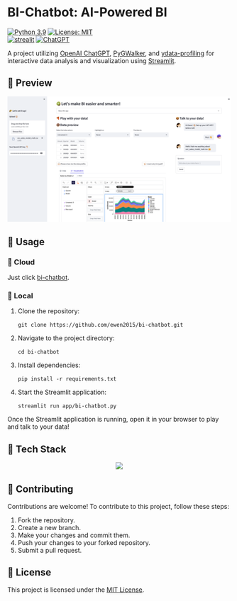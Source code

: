 # BI-Chatbot: AI-Powered BI

[![Python 3.9](https://img.shields.io/badge/python-3.9-blue.svg)](https://www.python.org/downloads/release/python-390/)
[![License: MIT](https://img.shields.io/badge/License-MIT-yellow.svg)](https://opensource.org/licenses/MIT)\
[![strealit](https://img.shields.io/badge/Streamlit-FF4B4B?style=for-the-badge&logo=Streamlit&logoColor=white
)](https://streamlit.io/)
[![ChatGPT](https://img.shields.io/badge/chatGPT-74aa9c?style=for-the-badge&logo=openai&logoColor=white)](https://platform.openai.com)

A project utilizing [OpenAI ChatGPT](https://openai.com), [PyGWalker](https://docs.kanaries.net/pygwalker), and [ydata-profiling](https://ydata-profiling.ydata.ai) for interactive data analysis and visualization using [Streamlit](https://streamlit.io/).

## 🍓 Preview

![preview](/image/preview.png)

## 🍪 Usage

### 🐣 Cloud

Just click [bi-chatbot](https://aibicat.streamlit.app).

### 🍕 Local

1. Clone the repository:

   ```shell
   git clone https://github.com/ewen2015/bi-chatbot.git
   ```

2. Navigate to the project directory:

   ```shell
   cd bi-chatbot
   ```

3. Install dependencies:

   ```shell
   pip install -r requirements.txt
   ```
   
4. Start the Streamlit application:

   ```shell
   streamlit run app/bi-chatbot.py
   ```

Once the Streamlit application is running, open it in your browser to play and talk to your data!

## 🍔 Tech Stack

<p align="center">
<img src="https://raw.githubusercontent.com/Ewen2015/bi-chatbot/master/image/tech-stack.png">
</p>

## 🍻 Contributing

Contributions are welcome! To contribute to this project, follow these steps:

1. Fork the repository.
2. Create a new branch.
3. Make your changes and commit them.
4. Push your changes to your forked repository.
5. Submit a pull request.

## 🍭 License

This project is licensed under the [MIT License](LICENSE).
